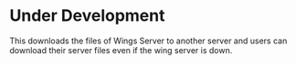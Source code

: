 # Under Development
This downloads the files of Wings Server to another server and users can download their server files even if the wing server is down.
